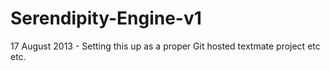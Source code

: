 Serendipity-Engine-v1
=====================

17 August 2013 - Setting this up as a proper Git hosted textmate project etc etc.
